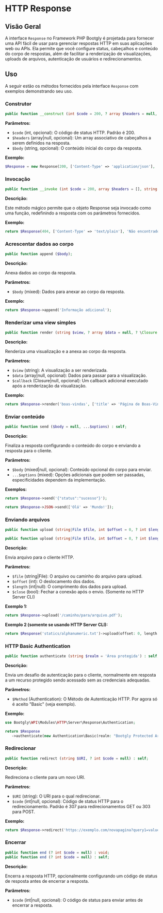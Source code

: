 # HTTP Response

## Visão Geral

A interface `Response` no Framework PHP Bootgly é projetada para fornecer uma API fácil de usar para gerenciar respostas HTTP em suas aplicações web ou APIs. Ela permite que você configure status, cabeçalhos e conteúdo do corpo de respostas, além de facilitar a renderização de visualizações, uploads de arquivos, autenticação de usuários e redirecionamentos.

## Uso

A seguir estão os métodos fornecidos pela interface `Response` com exemplos demonstrando seu uso.

### Construtor

```php
public function __construct (int $code = 200, ? array $headers = null, string $body = '');
```

**Parâmetros:**

- `$code` (int, opcional): O código de status HTTP. Padrão é 200.
- `$headers` (array|null, opcional): Um array associativo de cabeçalhos a serem definidos na resposta.
- `$body` (string, opcional): O conteúdo inicial do corpo da resposta.

**Exemplo:**

```php
$Response = new Response(200, ['Content-Type' => 'application/json'], '{"message": "OK"}');
```

### Invocação

```php
public function __invoke (int $code = 200, array $headers = [], string $body = '') : self;
```

**Descrição:**

Este método mágico permite que o objeto Response seja invocado como uma função, redefinindo a resposta com os parâmetros fornecidos.

**Exemplo:**

```php
return $Response(404, ['Content-Type' => 'text/plain'], 'Não encontrado');
```

### Acrescentar dados ao corpo

```php
public function append ($body);
```

**Descrição:**

Anexa dados ao corpo da resposta.

**Parâmetros:**

- `$body` (mixed): Dados para anexar ao corpo da resposta.

**Exemplo:**

```php
return $Response->append('Informação adicional');
```

### Renderizar uma view simples

```php
public function render (string $view, ? array $data = null, ? \Closure $callback = null) : self;
```

**Descrição:**

Renderiza uma visualização e a anexa ao corpo da resposta.

**Parâmetros:**

- `$view` (string): A visualização a ser renderizada.
- `$data` (array|null, opcional): Dados para passar para a visualização.
- `$callback` (Closure|null, opcional): Um callback adicional executado após a renderização da visualização.

**Exemplo:**

```php
return $Response->render('boas-vindas', ['title' => 'Página de Boas-Vindas']);
```

### Enviar conteúdo

```php
public function send ($body = null, ...$options) : self;
```

**Descrição:**

Finaliza a resposta configurando o conteúdo do corpo e enviando a resposta para o cliente.

**Parâmetros:**

- `$body` (mixed|null, opcional): Conteúdo opcional do corpo para enviar.
- `...$options` (mixed): Opções adicionais que podem ser passadas, especificidades dependem da implementação.

**Exemplos:**

```php
return $Response->send('{"status":"sucesso"}');
```

```php
return $Response->JSON->send(['Olá' => 'Mundo!']);
```

### Enviando arquivos

```php
public function upload (string|File $file, int $offset = 0, ? int $length = null) : self;
```

```php
public function upload (string|File $file, int $offset = 0, ? int $length = null, bool $close = true) : self;
```

**Descrição:**

Envia arquivo para o cliente HTTP.

**Parâmetros:**

- `$file` (string|File): O arquivo ou caminho do arquivo para upload.
- `$offset` (int): O deslocamento dos dados.
- `$length` (int|null): O comprimento dos dados para upload.
- `$close` (bool): Fechar a conexão após o envio. (Somente no HTTP Server CLI)

**Exemplo 1:**

```php
return $Response->upload('/caminho/para/arquivo.pdf');
```

**Exemplo 2 (somente se usando HTTP Server CLI):**

```php
return $Response('statics/alphanumeric.txt')->upload(offset: 0, length: 2);
```

### HTTP Basic Authentication

```php
public function authenticate (string $realm = 'Área protegida') : self;
```

**Descrição:**

Envia um desafio de autenticação para o cliente, normalmente em resposta a um recurso protegido sendo acessado sem as credenciais adequadas.

**Parâmetros:**

- `$Method` (Authentication): O Método de Autenticação HTTP. Por agora só é aceito "Basic" (veja exemplo).

**Exemplo:**

```php
use Bootgly\WPI\Modules\HTTP\Server\Response\Authentication;

return $Response
   ->authenticate(new Authentication\Basic(realm: "Bootgly Protected Area"));
```

### Redirecionar

```php
public function redirect (string $URI, ? int $code = null) : self;
```

**Descrição:**

Redireciona o cliente para um novo URI.

**Parâmetros:**

- `$URI` (string): O URI para o qual redirecionar.
- `$code` (int|null, opcional): Código de status HTTP para o redirecionamento. Padrão é 307 para redirecionamentos GET ou 303 para POST.

**Exemplo:**

```php
return $Response->redirect('https://exemplo.com/novapagina?query1=value1#anchor1', 301);
```

### Encerrar

```php
public function end (? int $code = null) : void;
public function end (? int $code = null) : self;
```

**Descrição:**

Encerra a resposta HTTP, opcionalmente configurando um código de status de resposta antes de encerrar a resposta.

**Parâmetros:**

- `$code` (int|null, opcional): O código de status para enviar antes de encerrar a resposta.
